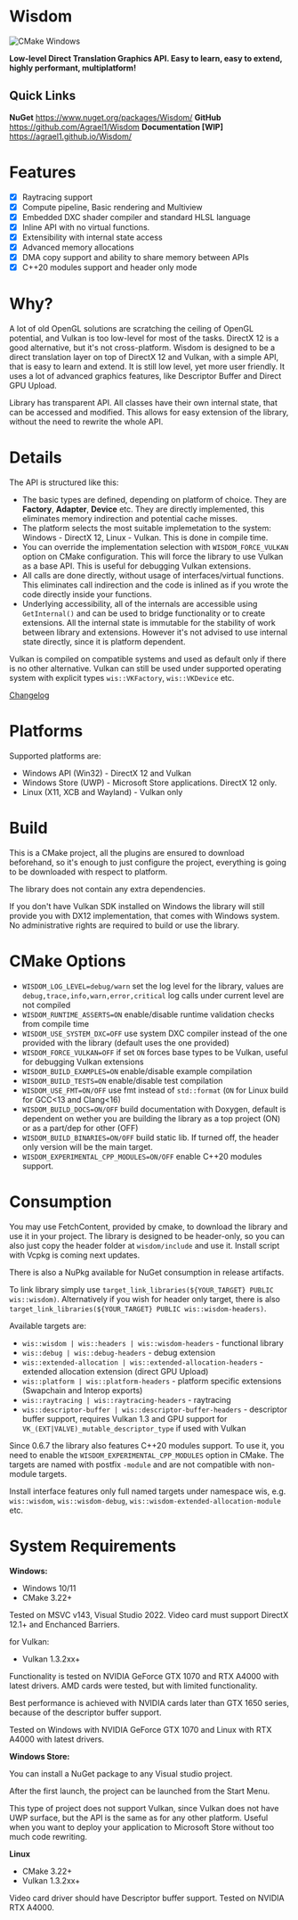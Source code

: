 # Wisdom

![CMake Windows](https://github.com/Agrael1/Wisdom/actions/workflows/cmake.yml/badge.svg)

**Low-level Direct Translation Graphics API. Easy to learn, easy to extend, highly performant, multiplatform!**

## Quick Links

**NuGet**  https://www.nuget.org/packages/Wisdom/
**GitHub** https://github.com/Agrael1/Wisdom
**Documentation [WIP]** https://agrael1.github.io/Wisdom/

# Features

- [x] Raytracing support
- [x] Compute pipeline, Basic rendering and Multiview
- [x] Embedded DXC shader compiler and standard HLSL language
- [x] Inline API with no virtual functions.
- [x] Extensibility with internal state access
- [x] Advanced memory allocations
- [x] DMA copy support and ability to share memory between APIs
- [x] C++20 modules support and header only mode

# Why?

A lot of old OpenGL solutions are scratching the ceiling of OpenGL potential, and Vulkan is too low-level for most of the tasks. DirectX 12 is a good alternative, but it's not cross-platform.
Wisdom is designed to be a direct translation layer on top of DirectX 12 and Vulkan, with a simple API, that is easy to learn and extend.
It is still low level, yet more user friendly. It uses a lot of advanced graphics features, like Descriptor Buffer and Direct GPU Upload.

Library has transparent API. All classes have their own internal state, that can be accessed and modified. This allows for easy extension of the library, without the need to rewrite the whole API.

# Details

The API is structured like this:

- The basic types are defined, depending on platform of choice. They are **Factory**, **Adapter**, **Device** etc. They are directly implemented, this eliminates memory indirection and potential cache misses.
- The platform selects the most suitable implemetation to the system: Windows - DirectX 12, Linux - Vulkan. This is done in compile time.
- You can override the implementation selection with `WISDOM_FORCE_VULKAN` option on CMake configuration. This will force the library to use Vulkan as a base API. This is useful for debugging Vulkan extensions.
- All calls are done directly, without usage of interfaces/virtual functions. This eliminates call indirection and the code is inlined as if you wrote the code directly inside your functions.
- Underlying accessibility, all of the internals are accessible using `GetInternal()` and can be used to bridge functionality or to create extensions. All the internal state is immutable for the stability of work between library and extensions. However it's not advised to use internal state directly, since it is platform dependent.

Vulkan is compiled on compatible systems and used as default only if there is no other alternative. Vulkan can still be used under supported operating system with explicit types `wis::VKFactory`, `wis::VKDevice` etc.

[Changelog](Changelog.md)

# Platforms

Supported platforms are:

- Windows API (Win32) - DirectX 12 and Vulkan
- Windows Store (UWP) - Microsoft Store applications. DirectX 12 only.
- Linux (X11, XCB and Wayland) - Vulkan only

# Build

This is a CMake project, all the plugins are ensured to download beforehand, so it's enough to just configure the project, everything is going to be downloaded with respect to platform.

The library does not contain any extra dependencies.

If you don't have Vulkan SDK installed on Windows the library will still provide you with DX12 implementation, that comes with Windows system. No administrative rights are required to build or use the library.

# CMake Options

- `WISDOM_LOG_LEVEL=debug/warn` set the log level for the library, values are `debug,trace,info,warn,error,critical` log calls under current level are not compiled
- `WISDOM_RUNTIME_ASSERTS=ON` enable/disable runtime validation checks from compile time
- `WISDOM_USE_SYSTEM_DXC=OFF` use system DXC compiler instead of the one provided with the library (default uses the one provided)
- `WISDOM_FORCE_VULKAN=OFF` if set `ON` forces base types to be Vulkan, useful for debugging Vulkan extensions
- `WISDOM_BUILD_EXAMPLES=ON` enable/disable example compilation
- `WISDOM_BUILD_TESTS=ON` enable/disable test compilation
- `WISDOM_USE_FMT=ON/OFF` use fmt instead of `std::format` (`ON` for Linux build for GCC<13 and Clang<16)
- `WISDOM_BUILD_DOCS=ON/OFF` build documentation with Doxygen, default is dependent on wether you are building the library as a top project (ON) or as a part/dep for other (OFF)
- `WISDOM_BUILD_BINARIES=ON/OFF` build static lib. If turned off, the header only version will be the main target.
- `WISDOM_EXPERIMENTAL_CPP_MODULES=ON/OFF` enable C++20 modules support.

# Consumption

You may use FetchContent, provided by cmake, to download the library and use it in your project. The library is designed to be header-only, so you can also just copy the header folder at `wisdom/include` and use it. Install script with Vcpkg is coming next updates.

There is also a NuPkg available for NuGet consumption in release artifacts.

To link library simply use `target_link_libraries(${YOUR_TARGET} PUBLIC wis::wisdom)`. Alternatively if you wish for header only target, there is also `target_link_libraries(${YOUR_TARGET} PUBLIC wis::wisdom-headers)`.

Available targets are:

- `wis::wisdom | wis::headers | wis::wisdom-headers` - functional library
- `wis::debug | wis::debug-headers` - debug extension
- `wis::extended-allocation | wis::extended-allocation-headers` - extended allocation extension (direct GPU Upload)
- `wis::platform | wis::platform-headers` - platform specific extensions (Swapchain and Interop exports)
- `wis::raytracing | wis::raytracing-headers` - raytracing
- `wis::descriptor-buffer | wis::descriptor-buffer-headers` - descriptor buffer support, requires Vulkan 1.3 and GPU support for `VK_(EXT|VALVE)_mutable_descriptor_type` if used with Vulkan

Since 0.6.7 the library also features C++20 modules support. To use it, you need to enable the `WISDOM_EXPERIMENTAL_CPP_MODULES` option in CMake. The targets are named with postfix `-module` and are not compatible with non-module targets.

Install interface features only full named targets under namespace wis, e.g. `wis::wisdom`, `wis::wisdom-debug`, `wis::wisdom-extended-allocation-module` etc.

# System Requirements

**Windows:**

- Windows 10/11
- CMake 3.22+

Tested on MSVC v143, Visual Studio 2022.
Video card must support DirectX 12.1+ and Enchanced Barriers.

for Vulkan:

- Vulkan 1.3.2xx+

Functionality is tested on NVIDIA GeForce GTX 1070 and RTX A4000 with latest drivers. AMD cards were tested, but with limited functionality.

Best performance is achieved with NVIDIA cards later than GTX 1650 series, because of the descriptor buffer support.

Tested on Windows with NVIDIA GeForce GTX 1070 and Linux with RTX A4000 with latest drivers.

**Windows Store:**

You can install a NuGet package to any Visual studio project.

After the first launch, the project can be launched from the Start Menu.

This type of project does not support Vulkan, since Vulkan does not have UWP surface, but the API is the same as for any other platform. Useful when you want to deploy your application to Microsoft Store without too much code rewriting.

**Linux**

- CMake 3.22+
- Vulkan 1.3.2xx+

Video card driver should have Descriptor buffer support. Tested on NVIDIA RTX A4000.
